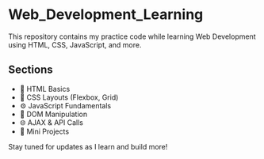 # Web_Development_Learning
This repository contains my practice code while learning Web Development using HTML, CSS, JavaScript, and more.

## Sections

- 📄 HTML Basics
- 🎨 CSS Layouts (Flexbox, Grid)
- ⚙ JavaScript Fundamentals
- 🧠 DOM Manipulation
- 🌐 AJAX & API Calls
- 🧪 Mini Projects

Stay tuned for updates as I learn and build more!


